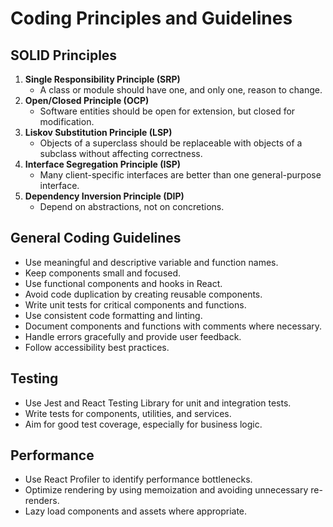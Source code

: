 # Coding Principles and Guidelines

## SOLID Principles

1. **Single Responsibility Principle (SRP)**
   - A class or module should have one, and only one, reason to change.
2. **Open/Closed Principle (OCP)**
   - Software entities should be open for extension, but closed for modification.
3. **Liskov Substitution Principle (LSP)**
   - Objects of a superclass should be replaceable with objects of a subclass without affecting correctness.
4. **Interface Segregation Principle (ISP)**
   - Many client-specific interfaces are better than one general-purpose interface.
5. **Dependency Inversion Principle (DIP)**
   - Depend on abstractions, not on concretions.

## General Coding Guidelines

- Use meaningful and descriptive variable and function names.
- Keep components small and focused.
- Use functional components and hooks in React.
- Avoid code duplication by creating reusable components.
- Write unit tests for critical components and functions.
- Use consistent code formatting and linting.
- Document components and functions with comments where necessary.
- Handle errors gracefully and provide user feedback.
- Follow accessibility best practices.

## Testing

- Use Jest and React Testing Library for unit and integration tests.
- Write tests for components, utilities, and services.
- Aim for good test coverage, especially for business logic.

## Performance

- Use React Profiler to identify performance bottlenecks.
- Optimize rendering by using memoization and avoiding unnecessary re-renders.
- Lazy load components and assets where appropriate.
